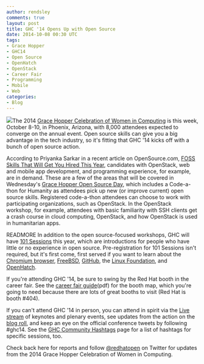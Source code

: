 ```yaml
---
author: rendsley
comments: true
layout: post
title: GHC '14 Opens Up with Open Source
date: 2014-10-08 00:30 UTC
tags:
- Grace Hopper
- GHC14
- Open Source
- OpenHatch
- OpenStack
- Career Fair
- Programming
- Mobile
- Web
categories:
- Blog
---
```

<img src="http://community.redhat.com/images/blog/ghc14.png">The 2014 [Grace Hopper Celebration of Women in Computing](http://gracehopper.org/) is this week, October 8-10, in Phoenix, Arizona, with 8,000 attendees expected to converge on the annual event. Open source skills can give you a big advantage in the tech industry, so it's fitting that GHC '14 kicks off with a bunch of open source action. 

According to Priyanka Sarkar in a recent article on OpenSource.com, [FOSS Skills That Will Get You Hired This Year](http://www.opensourceforu.com/2014/05/foss-skills-will-get-hired-year/), candidates with OpenStack, web and mobile app development, and programming experience, for example, are in demand. These are a few of the areas that will be covered in Wednesday's [Grace Hopper Open Source Day](http://gracehopper.org/open-source-day/), which includes a Code-a-thon for Humanity as attendees pick up new (or improve current) open source skills. Registered code-a-thon attendees can choose to work with participating organizations, such as OpenStack. In the OpenStack workshop, for example, attendees with basic familiarity with SSH clients get a crash course in cloud computing, OpenStack, and how OpenStack is used in humanitarian apps. 

READMORE
In addition to the open source-focused workshops, GHC will have [101 Sessions](http://gracehopper.org/open-source-day/) this year, which are introductions for people who have little or no experience in open source. Pre-registration for 101 Sessions isn't required, but it's first come, first served if you want to learn about the [Chromium browser](http://www.chromium.org/), [FreeBSD](http://www.freebsd.org/), [GitHub](https://github.com/), the [Linux Foundation](http://www.linuxfoundation.org/), and [OpenHatch](https://openhatch.org/). 

If you're attending GHC '14, be sure to swing by the Red Hat booth in the career fair. See the [career fair guide](http://gracehopper.org/wp-content/uploads/2014/09/GHC2014-Career-Fair-Guide.pdf)(pdf) for the booth map, which you're going to need because there are lots of great booths to visit (Red Hat is booth #404).

If you can't attend GHC '14 in person, you can attend in spirit via the [Live stream](http://gracehopper.org/ghc-2014-livestream-schedule/) of keynotes and plenary events, see updates from the action on the [blog roll](http://ghcbloggers.blogspot.com/), and keep an eye on the official conference tweets by following #ghc14. See the [GHC Community Hashtags](http://gracehopper.org/ghc-community-hashtags/) page for a list of hashtags for specific sessions, too. 

Check back here for reports and follow [@redhatopen](https://twitter.com/redhatopen) on Twitter for updates from the 2014 Grace Hopper Celebration of Women in Computing.